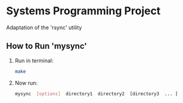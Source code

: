 # Systems Programming Project
Adaptation of the 'rsync' utility

## How to Run 'mysync'
1. Run in terminal:

    ```bash
    make
    ```
2. Now run:
   ```bash
   mysync  [options]  directory1  directory2  [directory3  ... ]
   ```


